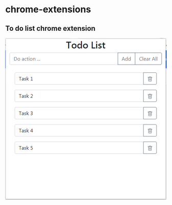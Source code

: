 # chrome-extensions

## To do list chrome extension 
![Todo List](./template-todo/img/screenshot.png)